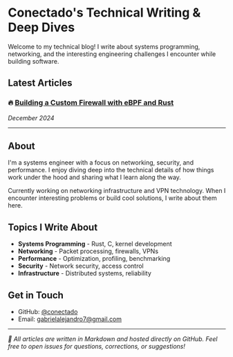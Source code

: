 # Conectado's Technical Writing & Deep Dives

Welcome to my technical blog! I write about systems programming, networking, and the interesting engineering challenges I encounter while building software.

## Latest Articles

### 🔥 [Building a Custom Firewall with eBPF and Rust](https://github.com/conectado/Blog/blob/main/posts/2025-05-23/ebpf-firewall/README.md)
*December 2024*

---

## About

I'm a systems engineer with a focus on networking, security, and performance. I enjoy diving deep into the technical details of how things work under the hood and sharing what I learn along the way.

Currently working on networking infrastructure and VPN technology. When I encounter interesting problems or build cool solutions, I write about them here.

## Topics I Write About

- **Systems Programming** - Rust, C, kernel development
- **Networking** - Packet processing, firewalls, VPNs
- **Performance** - Optimization, profiling, benchmarking
- **Security** - Network security, access control
- **Infrastructure** - Distributed systems, reliability

## Get in Touch

- GitHub: [@conectado](https://github.com/conectado)
- Email: gabrielalejandro7@gmail.com

---

*📝 All articles are written in Markdown and hosted directly on GitHub. Feel free to open issues for questions, corrections, or suggestions!*
